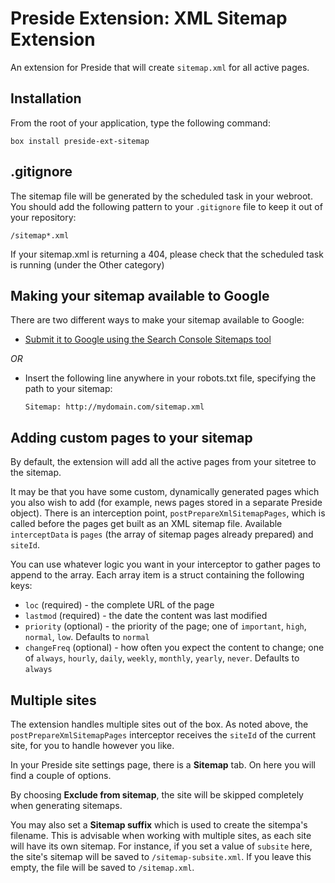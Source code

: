 # Preside Extension: XML Sitemap Extension

An extension for Preside that will create `sitemap.xml` for all active pages.

## Installation

From the root of your application, type the following command:

	box install preside-ext-sitemap

## .gitignore

The sitemap file will be generated by the scheduled task in your webroot. You should add the following pattern to your `.gitignore` file to keep it out of your repository:

	/sitemap*.xml

If your sitemap.xml is returning a 404, please check that the scheduled task is running (under the Other category)

## Making your sitemap available to Google

There are two different ways to make your sitemap available to Google:

* [Submit it to Google using the Search Console Sitemaps tool](https://www.google.com/webmasters/tools/sitemap-list)

*OR*

* Insert the following line anywhere in your robots.txt file, specifying the path to your sitemap:

	`Sitemap: http://mydomain.com/sitemap.xml`

## Adding custom pages to your sitemap

By default, the extension will add all the active pages from your sitetree to the sitemap.

It may be that you have some custom, dynamically generated pages which you also wish to add (for example, news pages stored in a separate Preside object). There is an interception point, `postPrepareXmlSitemapPages`, which is called before the pages get built as an XML sitemap file. Available `interceptData` is `pages` (the array of sitemap pages already prepared) and `siteId`.

You can use whatever logic you want in your interceptor to gather pages to append to the array. Each array item is a struct containing the following keys:

* `loc` (required) - the complete URL of the page
* `lastmod` (required) - the date the content was last modified
* `priority` (optional) - the priority of the page; one of `important`, `high`, `normal`, `low`. Defaults to `normal`
* `changeFreq` (optional) - how often you expect the content to change; one of `always`, `hourly`, `daily`, `weekly`, `monthly`, `yearly`, `never`. Defaults to `always`

## Multiple sites

The extension handles multiple sites out of the box. As noted above, the `postPrepareXmlSitemapPages` interceptor receives the `siteId` of the current site, for you to handle however you like.

In your Preside site settings page, there is a **Sitemap** tab. On here you will find a couple of options.

By choosing **Exclude from sitemap**, the site will be skipped completely when generating sitemaps.

You may also set a **Sitemap suffix** which is used to create the sitempa's filename. This is advisable when working with multiple sites, as each site will have its own sitemap. For instance, if you set a value of `subsite` here, the site's sitemap will be saved to `/sitemap-subsite.xml`. If you leave this empty, the file will be saved to `/sitemap.xml`.
